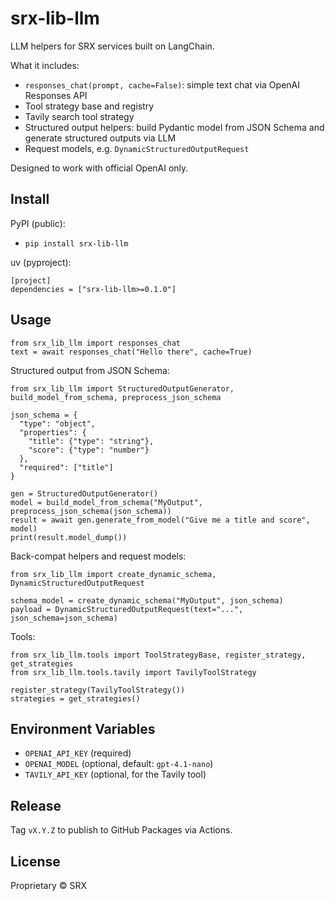 # srx-lib-llm

LLM helpers for SRX services built on LangChain.

What it includes:
- `responses_chat(prompt, cache=False)`: simple text chat via OpenAI Responses API
- Tool strategy base and registry
- Tavily search tool strategy
- Structured output helpers: build Pydantic model from JSON Schema and generate structured outputs via LLM
 - Request models, e.g. `DynamicStructuredOutputRequest`

Designed to work with official OpenAI only.

## Install

PyPI (public):

- `pip install srx-lib-llm`

uv (pyproject):
```
[project]
dependencies = ["srx-lib-llm>=0.1.0"]
```

## Usage

```
from srx_lib_llm import responses_chat
text = await responses_chat("Hello there", cache=True)
```

Structured output from JSON Schema:
```
from srx_lib_llm import StructuredOutputGenerator, build_model_from_schema, preprocess_json_schema

json_schema = {
  "type": "object",
  "properties": {
    "title": {"type": "string"},
    "score": {"type": "number"}
  },
  "required": ["title"]
}

gen = StructuredOutputGenerator()
model = build_model_from_schema("MyOutput", preprocess_json_schema(json_schema))
result = await gen.generate_from_model("Give me a title and score", model)
print(result.model_dump())
```

Back-compat helpers and request models:
```
from srx_lib_llm import create_dynamic_schema, DynamicStructuredOutputRequest

schema_model = create_dynamic_schema("MyOutput", json_schema)
payload = DynamicStructuredOutputRequest(text="...", json_schema=json_schema)
```

Tools:
```
from srx_lib_llm.tools import ToolStrategyBase, register_strategy, get_strategies
from srx_lib_llm.tools.tavily import TavilyToolStrategy

register_strategy(TavilyToolStrategy())
strategies = get_strategies()
```

## Environment Variables

- `OPENAI_API_KEY` (required)
- `OPENAI_MODEL` (optional, default: `gpt-4.1-nano`)
- `TAVILY_API_KEY` (optional, for the Tavily tool)

## Release

Tag `vX.Y.Z` to publish to GitHub Packages via Actions.

## License

Proprietary © SRX
